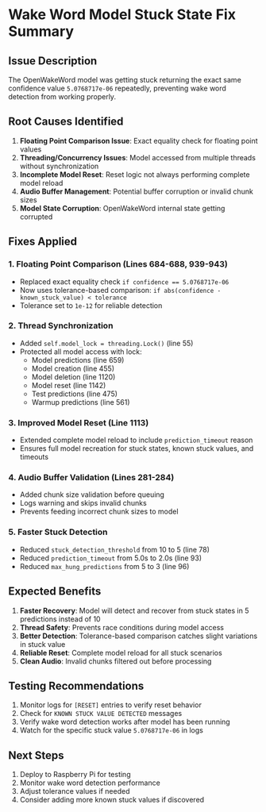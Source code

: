 # Wake Word Model Stuck State Fix Summary

## Issue Description
The OpenWakeWord model was getting stuck returning the exact same confidence value `5.0768717e-06` repeatedly, preventing wake word detection from working properly.

## Root Causes Identified

1. **Floating Point Comparison Issue**: Exact equality check for floating point values
2. **Threading/Concurrency Issues**: Model accessed from multiple threads without synchronization
3. **Incomplete Model Reset**: Reset logic not always performing complete model reload
4. **Audio Buffer Management**: Potential buffer corruption or invalid chunk sizes
5. **Model State Corruption**: OpenWakeWord internal state getting corrupted

## Fixes Applied

### 1. Floating Point Comparison (Lines 684-688, 939-943)
- Replaced exact equality check `if confidence == 5.0768717e-06`
- Now uses tolerance-based comparison: `if abs(confidence - known_stuck_value) < tolerance`
- Tolerance set to `1e-12` for reliable detection

### 2. Thread Synchronization
- Added `self.model_lock = threading.Lock()` (line 55)
- Protected all model access with lock:
  - Model predictions (line 659)
  - Model creation (line 455)
  - Model deletion (line 1120)
  - Model reset (line 1142)
  - Test predictions (line 475)
  - Warmup predictions (line 561)

### 3. Improved Model Reset (Line 1113)
- Extended complete model reload to include `prediction_timeout` reason
- Ensures full model recreation for stuck states, known stuck values, and timeouts

### 4. Audio Buffer Validation (Lines 281-284)
- Added chunk size validation before queuing
- Logs warning and skips invalid chunks
- Prevents feeding incorrect chunk sizes to model

### 5. Faster Stuck Detection
- Reduced `stuck_detection_threshold` from 10 to 5 (line 78)
- Reduced `prediction_timeout` from 5.0s to 2.0s (line 93)
- Reduced `max_hung_predictions` from 5 to 3 (line 96)

## Expected Benefits

1. **Faster Recovery**: Model will detect and recover from stuck states in 5 predictions instead of 10
2. **Thread Safety**: Prevents race conditions during model access
3. **Better Detection**: Tolerance-based comparison catches slight variations in stuck value
4. **Reliable Reset**: Complete model reload for all stuck scenarios
5. **Clean Audio**: Invalid chunks filtered out before processing

## Testing Recommendations

1. Monitor logs for `[RESET]` entries to verify reset behavior
2. Check for `KNOWN STUCK VALUE DETECTED` messages
3. Verify wake word detection works after model has been running
4. Watch for the specific stuck value `5.0768717e-06` in logs

## Next Steps

1. Deploy to Raspberry Pi for testing
2. Monitor wake word detection performance
3. Adjust tolerance values if needed
4. Consider adding more known stuck values if discovered